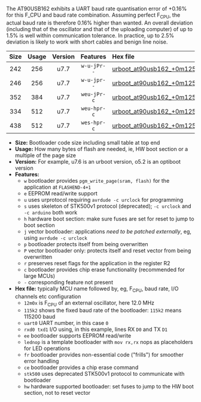 The AT90USB162 exhibits a UART baud rate quantisation error of +0.16% for this F_CPU and baud rate combination. Assuming perfect F<sub>CPU</sub>, the actual baud rate is therefore 0.16% higher than wanted. An overall deviation (including that of the oscillator and that of the uploading computer) of up to 1.5% is well within communication tolerance. In practice, up to 2.5% deviation is likely to work with short cables and benign line noise.

|Size|Usage|Version|Features|Hex file|
|:-:|:-:|:-:|:-:|:--|
|242|256|u7.7|`w-u-jPr--`|[urboot_at90usb162_+0m125x_+++1k2_uart0_rxd2_txd3_lednop.hex](https://raw.githubusercontent.com/stefanrueger/urboot.hex/main/mcus/at90usb162/external_oscillator/fcpu_+0m125x/br_+++1k2/urboot_at90usb162_+0m125x_+++1k2_uart0_rxd2_txd3_lednop.hex)|
|246|256|u7.7|`w-u-jpr--`|[urboot_at90usb162_+0m125x_+++1k2_uart0_rxd2_txd3_lednop_fr.hex](https://raw.githubusercontent.com/stefanrueger/urboot.hex/main/mcus/at90usb162/external_oscillator/fcpu_+0m125x/br_+++1k2/urboot_at90usb162_+0m125x_+++1k2_uart0_rxd2_txd3_lednop_fr.hex)|
|352|384|u7.7|`weu-jPr-c`|[urboot_at90usb162_+0m125x_+++1k2_uart0_rxd2_txd3_ee_lednop_fr_ce.hex](https://raw.githubusercontent.com/stefanrueger/urboot.hex/main/mcus/at90usb162/external_oscillator/fcpu_+0m125x/br_+++1k2/urboot_at90usb162_+0m125x_+++1k2_uart0_rxd2_txd3_ee_lednop_fr_ce.hex)|
|334|512|u7.7|`weu-hpr-c`|[urboot_at90usb162_+0m125x_+++1k2_uart0_rxd2_txd3_ee_lednop_fr_ce_hw.hex](https://raw.githubusercontent.com/stefanrueger/urboot.hex/main/mcus/at90usb162/external_oscillator/fcpu_+0m125x/br_+++1k2/urboot_at90usb162_+0m125x_+++1k2_uart0_rxd2_txd3_ee_lednop_fr_ce_hw.hex)|
|438|512|u7.7|`wes-hpr-c`|[urboot_at90usb162_+0m125x_+++1k2_uart0_rxd2_txd3_ee_lednop_fr_ce_stk500_hw.hex](https://raw.githubusercontent.com/stefanrueger/urboot.hex/main/mcus/at90usb162/external_oscillator/fcpu_+0m125x/br_+++1k2/urboot_at90usb162_+0m125x_+++1k2_uart0_rxd2_txd3_ee_lednop_fr_ce_stk500_hw.hex)|

- **Size:** Bootloader code size including small table at top end
- **Usage:** How many bytes of flash are needed, ie, HW boot section or a multiple of the page size
- **Version:** For example, u7.6 is an urboot version, o5.2 is an optiboot version
- **Features:**
  + `w` bootloader provides `pgm_write_page(sram, flash)` for the application at `FLASHEND-4+1`
  + `e` EEPROM read/write support
  + `u` uses urprotocol requiring `avrdude -c urclock` for programming
  + `s` uses skeleton of STK500v1 protocol (deprecated); `-c urclock` and `-c arduino` both work
  + `h` hardware boot section: make sure fuses are set for reset to jump to boot section
  + `j` vector bootloader: applications *need to be patched externally*, eg, using `avrdude -c urclock`
  + `p` bootloader protects itself from being overwritten
  + `P` vector bootloader only: protects itself and reset vector from being overwritten
  + `r` preserves reset flags for the application in the register R2
  + `c` bootloader provides chip erase functionality (recommended for large MCUs)
  + `-` corresponding feature not present
- **Hex file:** typically MCU name followed by, eg, F<sub>CPU</sub>, baud rate, I/O channels etc configuration
  + `12m0x` is F<sub>CPU</sub> of an external oscillator, here 12.0 MHz
  + `115k2` shows the fixed baud rate of the bootloader: `115k2` means 115200 baud
  + `uart0` UART number, in this case `0`
  + `rxd0 txd1` I/O using, in this example, lines RX `D0` and TX `D1`
  + `ee` bootloader supports EEPROM read/write
  + `lednop` is a template bootloader with `mov rx,rx` nops as placeholders for LED operations
  + `fr` bootloader provides non-essential code ("frills") for smoother error handling
  + `ce` bootloader provides a chip erase command
  + `stk500` uses deprecated STK500v1 protocol to communicate with bootloader
  + `hw` hardware supported bootloader: set fuses to jump to the HW boot section, not to reset vector
